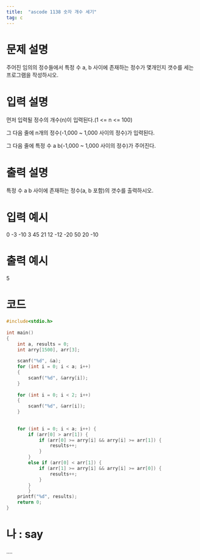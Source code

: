 ```yaml
---
title:  "ascode 1138 숫자 개수 세기"
tag: c
---
```


# 문제 설명
주어진 임의의 정수들에서 특정 수 a, b 사이에 존재하는 정수가 몇개인지 갯수를 세는 프로그램을 작성하시오.
# 입력 설명
먼저 입력될 정수의 개수(n)이 입력된다.(1 <= n <= 100)


그 다음 줄에 n개의 정수(-1,000 ~ 1,000 사이의 정수)가 입력된다.


그 다음 줄에 특정 수 a b(-1,000 ~ 1,000 사이의 정수)가 주어진다.
# 출력 설명
특정 수 a b 사이에 존재하는 정수(a, b 포함)의 갯수를 출력하시오.
# 입력 예시
0 -3 -10 3 45 21 12 -12 -20 50
20 -10
# 출력 예시
5
# 코드

```c
#include<stdio.h>
 
int main()
{
    int a, results = 0;
    int arry[1500], arr[3];
 
    scanf("%d", &a);
    for (int i = 0; i < a; i++)
    {
        scanf("%d", &arry[i]);
    }
 
    for (int i = 0; i < 2; i++)
    {
        scanf("%d", &arr[i]);
    }
  
 
    for (int i = 0; i < a; i++) {
        if (arr[0] > arr[1]) {
            if (arr[0] >= arry[i] && arry[i] >= arr[1]) {
                results++;
            }
        }
        else if (arr[0] < arr[1]) {
            if (arr[1] >= arry[i] && arry[i] >= arr[0]) {
                results++;
            }
        }
        }
    printf("%d", results);
	return 0;
}
```

# 나 : say
....
